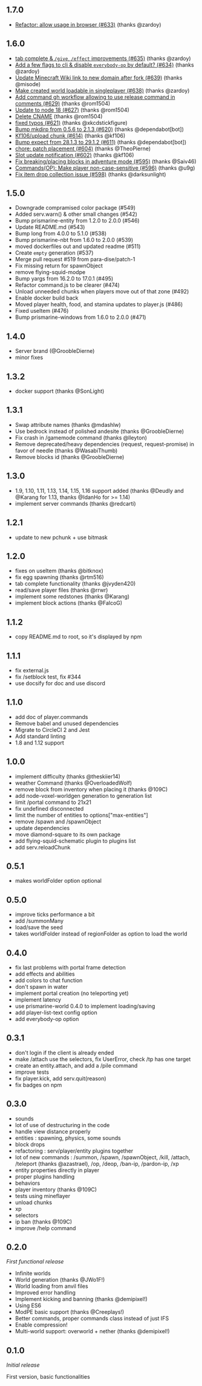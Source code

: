 ## 1.7.0
* [Refactor: allow usage in browser (#633)](https://github.com/PrismarineJS/flying-squid/commit/768b69b5cdd3569d31a6ab1b1c00f5d41f69b897) (thanks @zardoy)

## 1.6.0
* [tab complete & `/give`, `/effect` improvements (#635)](https://github.com/PrismarineJS/flying-squid/commit/2c1bc4628eebe04eab6f1636d4e90f199fb5fb19) (thanks @zardoy)
* [Add a few flags to cli & disable `everybody-op` by default? (#634)](https://github.com/PrismarineJS/flying-squid/commit/9e3fafd5aba90e6d4eaf0dcef8e6ed9b529c7073) (thanks @zardoy)
* [Update Minecraft Wiki link to new domain after fork (#639)](https://github.com/PrismarineJS/flying-squid/commit/cb3cfd071b8d66a03d7db0d365dfca112be22305) (thanks @misode)
* [Make created world loadable in singleplayer (#638)](https://github.com/PrismarineJS/flying-squid/commit/37bb939fbabf4d81bca39a9a6a4ce2a67fddfd15) (thanks @zardoy)
* [Add command gh workflow allowing to use release command in comments (#629)](https://github.com/PrismarineJS/flying-squid/commit/2113acf3129bee44e68e0ad3b0014a8fb4325745) (thanks @rom1504)
* [Update to node 18 (#627)](https://github.com/PrismarineJS/flying-squid/commit/1112ec7bce2ea9091c10248ff53dfbbc260c7040) (thanks @rom1504)
* [Delete CNAME](https://github.com/PrismarineJS/flying-squid/commit/1158513f782b41a25a9ff5859495b6d2be4d31f0) (thanks @rom1504)
* [fixed typos (#621)](https://github.com/PrismarineJS/flying-squid/commit/3336120afb83a3f52ade447b5adaa162f3fb40c1) (thanks @xkcdstickfigure)
* [Bump mkdirp from 0.5.6 to 2.1.3 (#620)](https://github.com/PrismarineJS/flying-squid/commit/0f9687f973767789fcb996f36eca7a0e5746723b) (thanks @dependabot[bot])
* [Kf106/upload chunk (#614)](https://github.com/PrismarineJS/flying-squid/commit/353a6fc5aa1fd8c970bb259fc7ff9344b25ee433) (thanks @kf106)
* [Bump expect from 28.1.3 to 29.1.2 (#611)](https://github.com/PrismarineJS/flying-squid/commit/f35481145e3dde3ce0ba3b956e915bd25e626454) (thanks @dependabot[bot])
* [chore: patch placement (#604)](https://github.com/PrismarineJS/flying-squid/commit/2eea573728f0b1e8e8fee06c71ffb41e1b765054) (thanks @TheoPierne)
* [Slot update notification (#602)](https://github.com/PrismarineJS/flying-squid/commit/16d712d5e45a4fc33851bc239dc6c1b034002dae) (thanks @kf106)
* [Fix breaking/placing blocks in adventure mode (#595)](https://github.com/PrismarineJS/flying-squid/commit/a4ea2bec9db6f97cf5dd5f992c7b78f9845b3ad9) (thanks @Saiv46)
* [Commands(OP): Make player non-case-sensitive (#596)](https://github.com/PrismarineJS/flying-squid/commit/e271ee25ee0be1fd4fa7a4c16278554495ffb32d) (thanks @u9g)
* [Fix item drop collection issue (#598)](https://github.com/PrismarineJS/flying-squid/commit/349f3940e6740becb53a556b1b54a3a1358f31cf) (thanks @darksunlight)

## 1.5.0
* Downgrade compramised color package (#549)
* Added serv.warn() & other small changes (#542)
* Bump prismarine-entity from 1.2.0 to 2.0.0 (#546)
* Update README.md (#543)
* Bump long from 4.0.0 to 5.1.0 (#538)
* Bump prismarine-nbt from 1.6.0 to 2.0.0 (#539)
* moved dockerfiles out and updated readme (#511)
* Create `empty` generation (#537)
* Merge pull request #519 from para-dise/patch-1
* Fix missing return for spawnObject
* remove flying-squid-modpe
* Bump yargs from 16.2.0 to 17.0.1 (#495)
* Refactor command.js to be clearer (#474)
* Unload unneeded chunks when players move out of that zone (#492)
* Enable docker build back
* Moved player health, food, and stamina updates to player.js (#486)
* Fixed useItem (#476)
* Bump prismarine-windows from 1.6.0 to 2.0.0 (#471)

## 1.4.0
* Server brand (@GroobleDierne)
* minor fixes

## 1.3.2
* docker support (thanks @SonLight)

## 1.3.1
* Swap attribute names (thanks @mdashlw)
* Use bedrock instead of polished andesite (thanks @GroobleDierne)
* Fix crash in /gamemode command (thanks @lleyton)
* Remove deprecated/heavy dependencies (request, request-promise) in favor of needle (thanks @WasabiThumb)
* Remove blocks id (thanks @GroobleDierne)

## 1.3.0

* 1.9, 1.10, 1.11, 1.13, 1.14, 1.15, 1.16 support added (thanks @Deudly and @Karang for 1.13, thanks @IdanHo for >= 1.14)
* implement server commands (thanks @redcarti)

## 1.2.1

* update to new pchunk + use bitmask

## 1.2.0

* fixes on useItem (thanks @bitknox)
* fix egg spawning (thanks @rtm516)
* tab complete functionality (thanks @jvyden420)
* read/save player files (thanks @rrwr)
* implement some redstones (thanks @Karang)
* implement block actions (thanks @FalcoG)

## 1.1.2

* copy README.md to root, so it's displayed by npm

## 1.1.1

* fix external.js
* fix /setblock test, fix #344
* use docsify for doc and use discord

## 1.1.0

* add doc of player.commands
* Remove babel and unused dependencies
* Migrate to CircleCI 2 and Jest
* Add standard linting
* 1.8 and 1.12 support

## 1.0.0

* implement difficulty (thanks @theskiier14)
* weather Command (thanks @OverloadedWolf)
* remove block from inventory when placing it (thanks @109C)
* add node-voxel-worldgen generation to generation list
* limit /portal command to 21x21
* fix undefined disconnected
* limit the number of entities to options["max-entities"]
* remove /spawn and /spawnObject
* update dependencies
* move diamond-square to its own package
* add flying-squid-schematic plugin to plugins list
* add serv.reloadChunk

## 0.5.1

* makes worldFolder option optional

## 0.5.0

* improve ticks performance a bit
* add /summonMany
* load/save the seed
* takes worldFolder instead of regionFolder as option to load the world

## 0.4.0

* fix last problems with portal frame detection
* add effects and abilities
* add colors to chat function
* don't spawn in water
* implement portal creation (no teleporting yet)
* implement latency
* use prismarine-world 0.4.0 to implement loading/saving
* add player-list-text config option
* add everybody-op option

## 0.3.1

 * don't login if the client is already ended
 * make /attach use the selectors, fix UserError, check /tp has one target
 * create an entity.attach, and add a /pile command
 * improve tests
 * fix player.kick, add serv.quit(reason)
 * fix badges on npm

## 0.3.0

* sounds
* lot of use of destructuring in the code
* handle view distance properly
* entities : spawning, physics, some sounds
* block drops
* refactoring : serv/player/entity plugins together
* lot of new commands : 
/summon, /spawn, /spawnObject, /kill, /attach, /teleport (thanks @azastrael), /op, /deop, /ban-ip, /pardon-ip, /xp
* entity properties directly in player
* proper plugins handling
* behaviors
* player inventory (thanks @109C)
* tests using mineflayer
* unload chunks
* xp
* selectors
* ip ban (thanks @109C)
* improve /help command

## 0.2.0
*First functional release*

* Infinite worlds
* World generation (thanks @JWo1F!)
* World loading from anvil files
* Improved error handling
* Implement kicking and banning (thanks @demipixel!)
* Using ES6
* ModPE basic support (thanks @Creeplays!)
* Better commands, proper commands class instead of just IFS
* Enable compression!
* Multi-world support: overworld + nether (thanks @demipixel!)

## 0.1.0
*Initial release*

First version, basic functionalities
